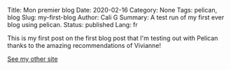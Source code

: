 Title: Mon premier blog
Date: 2020-02-16
Category: None
Tags: pelican, blog
Slug: my-first-blog
Author: Cali G
Summary: A test run of my first ever blog using pelican.
Status: published
Lang: fr

This is my first post on the first blog post that I'm testing out with Pelican thanks to the amazing recommendations of Vivianne!

[See my other site](http://thecaligarmo.com)
